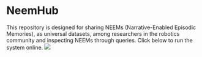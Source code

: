# NeemHub
This repository is designed for sharing NEEMs (Narrative-Enabled Episodic Memories), as universal datasets, among researchers in the robotics community and inspecting NEEMs through queries.
Click below to run the system online.
[<img src="https://mybinder.org/badge_logo.svg">](https://mybinder.org/v2/gh/fkenghagho/NeemHub.git/main?urlpath=%2Fdoc%2Ftree%2FNeemHub.ipynb)
